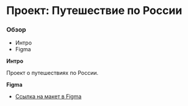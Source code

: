 # Проект: Путешествие по России

### Обзор
* Интро
* Figma

**Интро**

Проект о путешествиях по России.

**Figma**

* [Ссылка на макет в Figma](https://www.figma.com/file/5S2WSbEFL6awjVWJ0NWL8Q/Sprint-3_-Russia-_-desktop-mobile?node-id=28503%3A0)



